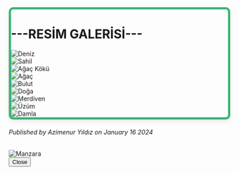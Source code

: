 <!DOCTYPE html>
<html lang="en">
<head>
    <meta charset="UTF-8">
    <meta name="viewport" content="width=device-width, initial-scale=1.0">
    <title>Resim Galerisi</title>
    <link href="https://cdn.jsdelivr.net/npm/bootstrap@5.3.2/dist/css/bootstrap.min.css" rel="stylesheet">

  <style>
    .container {
        border: 5px solid #3cb371;
        border-radius: 10px;
        box-shadow: 0 4px 8px rgba(0, 0, 0, 0.1);
        transition: box-shadow 0.3s ease-in-out;
    }
  </style>
</head>
<body>
    <div class="container">
        <div class="row">
            <h1 class="text-center text-success my-3">---RESİM GALERİSİ---</h1>
        </div>
        <div class="row">
            <div class="col-lg-4 col-md-6 col-sm-12 mb-4">
                <div class="card" >
                    <img src="https://picsum.photos/id/16/800" class="card-img-top" alt="Deniz" data-bs-toggle="modal" data-bs-target="#resimDetay">
                </div>
            </div>
            <div class="col-lg-4 col-md-6 col-sm-12 mb-4">
                <div class="card">
                    <img src="https://picsum.photos/id/12/800" class="card-img-top" alt="Sahil" data-bs-toggle="modal" data-bs-target="#resimDetay">
                </div>
            </div>
            <div class="col-lg-4 col-md-6 col-sm-12 mb-4">
                <div class="card">
                    <img src="https://picsum.photos/id/19/800" class="card-img-top" alt="Ağaç Kökü" data-bs-toggle="modal" data-bs-target="#resimDetay">
                </div>
            </div>
            <div class="col-lg-4 col-md-6 col-sm-12 mb-4">
                <div class="card">
                    <img src="https://picsum.photos/id/95/800" class="card-img-top" alt="Ağaç" data-bs-toggle="modal" data-bs-target="#resimDetay">
                </div>
            </div>
            <div class="col-lg-4 col-md-6 col-sm-12 mb-4">
                <div class="card">
                    <img src="https://picsum.photos/id/38/800" class="card-img-top" alt="Bulut" data-bs-toggle="modal" data-bs-target="#resimDetay">
                </div>
            </div>
            <div class="col-lg-4 col-md-6 col-sm-12 mb-4">
                <div class="card">
                    <img src="https://picsum.photos/id/66/800" class="card-img-top" alt="Doğa" data-bs-toggle="modal" data-bs-target="#resimDetay">
                </div>
            </div>
            <div class="col-lg-4 col-md-6 col-sm-12 mb-4">
                <div class="card">
                    <img src="https://picsum.photos/id/94/800" class="card-img-top" alt="Merdiven" data-bs-toggle="modal" data-bs-target="#resimDetay">
                </div>
            </div>
            <div class="col-lg-4 col-md-6 col-sm-12 mb-4">
                <div class="card">
                    <img src="https://picsum.photos/id/674/800" class="card-img-top" alt="Üzüm" data-bs-toggle="modal" data-bs-target="#resimDetay">
                </div>
            </div>
            <div class="col-lg-4 col-md-6 col-sm-12 mb-4">
                <div class="card">
                    <img src="https://picsum.photos/id/41/800" class="card-img-top" alt="Damla" data-bs-toggle="modal" data-bs-target="#resimDetay">
                </div>
            </div>
        </div>
    </div>
    <h6 class ="text-center text-success my-3">Published by Azimenur Yıldız on January 16 2024</h6>

   <div class="modal fade" id="resimDetay" tabindex="-1" aria-labelledby="exampleModalLabel" aria-hidden="true">
       <div class="modal-dialog modal-dialog-centered"> 
            <div class="modal-content"> 
               <div class="modal-body">
                 <img id="modal-image" src="" class="card-img-top" alt="Manzara">
              </div>
              <div class="modal-footer">
                 <button type="button" class="btn btn-danger text-success" data-bs-dismiss="modal">Close</button>
              </div>
            </div>
       </div>
   </div>


  <script>
    document.querySelectorAll(".card img").forEach(el => {
        el.addEventListener('click', () => {
            let src = el.getAttribute("src");

            let modalImage = document.getElementById("modal-image");
            modalImage.setAttribute("src", src);
        });
    });
  </script>
  <script src="https://cdn.jsdelivr.net/npm/bootstrap@5.3.2/dist/js/bootstrap.bundle.min.js"></script>
</body>
</html>